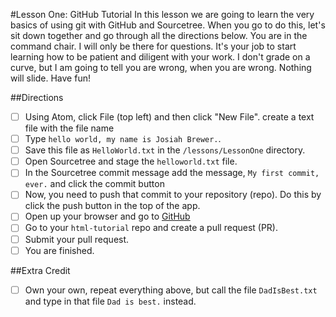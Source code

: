 #Lesson One: GitHub Tutorial
In this lesson we are going to learn the very basics of using git with GitHub and Sourcetree. When you go to do this, let's sit down together and go through all the directions below. You are in the command chair. I will only be there for questions. It's your job to start learning how to be patient and diligent with your work. I don't grade on a curve, but I am going to tell you are wrong, when you are wrong. Nothing will slide. Have fun!

##Directions
- [ ] Using Atom, click File (top left) and then click "New File". create a text file with the file name
- [ ] Type `hello world, my name is Josiah Brewer.`.
- [ ] Save this file as `HelloWorld.txt` in the `/lessons/LessonOne` directory.
- [ ] Open Sourcetree and stage the `helloworld.txt` file.
- [ ] In the Sourcetree commit message add the message, `My first commit, ever.` and click the commit button
- [ ] Now, you need to push that commit to your repository (repo). Do this by click the push button in the top of the app.
- [ ] Open up your browser and go to [GitHub](http://www.github.com)
- [ ] Go to your `html-tutorial` repo and create a pull request (PR).
- [ ] Submit your pull request.
- [ ] You are finished.

##Extra Credit
- [ ] Own your own, repeat everything above, but call the file `DadIsBest.txt` and type in that file `Dad is best.` instead.
